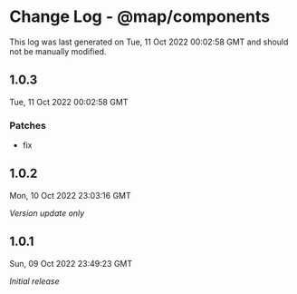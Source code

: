 # Change Log - @map/components

This log was last generated on Tue, 11 Oct 2022 00:02:58 GMT and should not be manually modified.

## 1.0.3
Tue, 11 Oct 2022 00:02:58 GMT

### Patches

- fix

## 1.0.2
Mon, 10 Oct 2022 23:03:16 GMT

_Version update only_

## 1.0.1
Sun, 09 Oct 2022 23:49:23 GMT

_Initial release_

